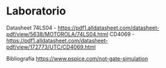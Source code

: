 # Laboratorio
Datasheet
74LS04 - https://pdf1.alldatasheet.com/datasheet-pdf/view/5638/MOTOROLA/74LS04.html
CD4069 - https://pdf1.alldatasheet.com/datasheet-pdf/view/172773/UTC/CD4069.html

Bibliografía
https://www.pspice.com/not-gate-simulation
